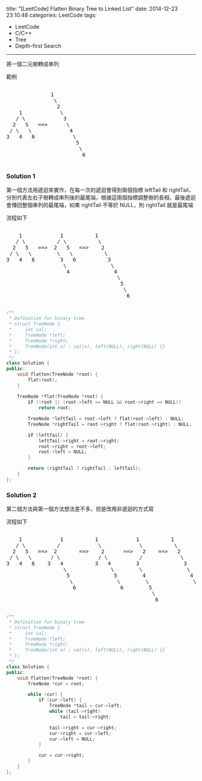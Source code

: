 title: "[LeetCode] Flatten Binary Tree to Linked List"
date: 2014-12-23 23:10:48
categories: LeetCode
tags:
- LeetCode
- C/C++
- Tree
- Depth-first Search
---
將一個二元樹轉成串列

<!-- more -->

範例

<pre>

              1
               \
                2
    1            \
   / \            3
  2   5   ==>      \
 / \   \            4
3   4   6            \
                      5
                       \
                        6

</pre>

### Solution 1

第一個方法用遞迴來實作，在每一次的遞迴會得到兩個指標 leftTail 和 rightTail，分別代表左右子樹轉成串列後的最尾端，根據這兩個指標調整樹的長相，最後遞迴會傳回整個串列的最尾端，如果 rightTail 不等於 NULL，則 rightTail 就是最尾端

流程如下

<pre>

    1            1          1
   / \          / \          \
  2   5   ==>  2   5   ==>    2
 / \   \        \   \          \
3   4   6        3   6          3
                  \              \
                   4              4
                                   \
                                    5
                                     \
                                      6

</pre>

``` c++
/**
 * Definition for binary tree
 * struct TreeNode {
 *     int val;
 *     TreeNode *left;
 *     TreeNode *right;
 *     TreeNode(int x) : val(x), left(NULL), right(NULL) {}
 * };
 */
class Solution {
public:
    void flatten(TreeNode *root) {
        flat(root);
    }
    
    TreeNode *flat(TreeNode *root) {
        if (!root || (root->left == NULL && root->right == NULL))
            return root;

        TreeNode *leftTail = root->left ? flat(root->left) : NULL;
        TreeNode *rightTail = root->right ? flat(root->right) : NULL;

        if (leftTail) {
            leftTail->right = root->right;
            root->right = root->left;
            root->left = NULL;
        }

        return (rightTail ? rightTail : leftTail);
    }
};
```

### Solution 2

第二個方法與第一個方法想法差不多，但是改用非遞迴的方式寫

流程如下

<pre>

    1            1          1            1          1
   / \          /            \            \          \
  2   5   ==>  2       ==>    2      ==>   2    ==>   2
 / \   \      / \            / \          /            \
3   4   6    3   4          3   4        3              3
                  \              \        \              \
                   5              5        4              4
                    \              \        \              \
                     6              6        5              5
                                              \              \
                                               6              6

</pre>


``` c++
/**
 * Definition for binary tree
 * struct TreeNode {
 *     int val;
 *     TreeNode *left;
 *     TreeNode *right;
 *     TreeNode(int x) : val(x), left(NULL), right(NULL) {}
 * };
 */
class Solution {
public:
    void flatten(TreeNode *root) {
        TreeNode *cur = root;

        while (cur) {
            if (cur->left) {
                TreeNode *tail = cur->left;
                while (tail->right)
                    tail = tail->right;

                tail->right = cur->right;
                cur->right = cur->left;
                cur->left = NULL;
            }

            cur = cur->right;
        }
    }
};
```
